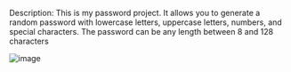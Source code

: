 

Description: This is my password project. It allows you to generate a random password with lowercase letters, uppercase letters, numbers, and special characters. The password can be any length between 8 and 128 characters

![image](../Develop/images/screenshot(4))
